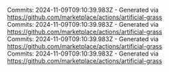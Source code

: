 Commits: 2024-11-09T09:10:39.983Z - Generated via https://github.com/marketplace/actions/artificial-grass
<br>
Commits: 2024-11-09T09:10:39.983Z - Generated via https://github.com/marketplace/actions/artificial-grass
<br>
Commits: 2024-11-09T09:10:39.983Z - Generated via https://github.com/marketplace/actions/artificial-grass
<br>
Commits: 2024-11-09T09:10:39.983Z - Generated via https://github.com/marketplace/actions/artificial-grass
<br>
